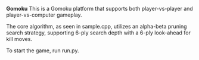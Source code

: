 **Gomoku**
This is a Gomoku platform that supports both player-vs-player and player-vs-computer gameplay.

The core algorithm, as seen in sample.cpp, utilizes an alpha-beta pruning search strategy, supporting 6-ply search depth with a 6-ply look-ahead for kill moves.

To start the game, run run.py.
